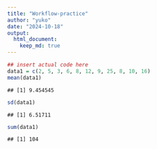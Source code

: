 ```yaml
---
title: "Workflow-practice"
author: "yuko"
date: "2024-10-18"
output:
  html_document:
    keep_md: true
---
```



```r
## insert actual code here
data1 = c(2, 5, 3, 6, 8, 12, 9, 25, 8, 10, 16)
mean(data1)
```

```
## [1] 9.454545
```

```r
sd(data1)
```

```
## [1] 6.51711
```

```r
sum(data1)
```

```
## [1] 104
```




